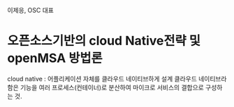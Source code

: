 이제응, OSC 대표

# 오픈소스기반의 cloud Native전략 및 openMSA 방법론

cloud native : 어플리케이션 자체를 클라우드 네이티브하게 설계
	클라우드 네이티브라 함은 기능을 여러 프로세스(컨테이너)로 분산하여 마이크로 서비스의 결합으로 구성하는 것.